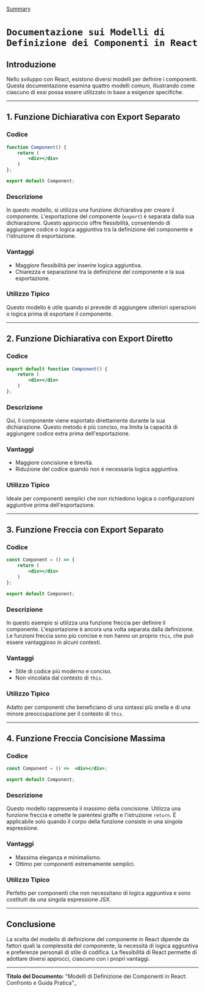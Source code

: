 [Summary](../Summary.md)

# `Documentazione sui Modelli di Definizione dei Componenti in React`

## Introduzione
Nello sviluppo con React, esistono diversi modelli per definire i componenti. Questa documentazione esamina quattro modelli comuni, illustrando come ciascuno di essi possa essere utilizzato in base a esigenze specifiche.

---

## 1. Funzione Dichiarativa con Export Separato

### Codice
```jsx
function Component() {
    return (
        <div></div>
    )
};

export default Component;
```

### Descrizione
In questo modello, si utilizza una funzione dichiarativa per creare il componente. L'esportazione del componente (`export`) è separata dalla sua dichiarazione. Questo approccio offre flessibilità, consentendo di aggiungere codice o logica aggiuntiva tra la definizione del componente e l'istruzione di esportazione.

### Vantaggi
- Maggiore flessibilità per inserire logica aggiuntiva.
- Chiarezza e separazione tra la definizione del componente e la sua esportazione.

### Utilizzo Tipico
Questo modello è utile quando si prevede di aggiungere ulteriori operazioni o logica prima di esportare il componente.

---

## 2. Funzione Dichiarativa con Export Diretto

### Codice
```jsx
export default function Component() {
    return (
        <div></div>
    )
};
```

### Descrizione
Qui, il componente viene esportato direttamente durante la sua dichiarazione. Questo metodo è più conciso, ma limita la capacità di aggiungere codice extra prima dell'esportazione.

### Vantaggi
- Maggiore concisione e brevità.
- Riduzione del codice quando non è necessaria logica aggiuntiva.

### Utilizzo Tipico
Ideale per componenti semplici che non richiedono logica o configurazioni aggiuntive prima dell'esportazione.

---

## 3. Funzione Freccia con Export Separato

### Codice
```jsx
const Component = () => {
    return (
        <div></div>
    )
};

export default Component;
```

### Descrizione
In questo esempio si utilizza una funzione freccia per definire il componente. L'esportazione è ancora una volta separata dalla definizione. Le funzioni freccia sono più concise e non hanno un proprio `this`, che può essere vantaggioso in alcuni contesti.

### Vantaggi
- Stile di codice più moderno e conciso.
- Non vincolata dal contesto di `this`.

### Utilizzo Tipico
Adatto per componenti che beneficiano di una sintassi più snella e di una minore preoccupazione per il contesto di `this`.

---

## 4. Funzione Freccia Concisione Massima

### Codice
```jsx
const Component = () =>  <div></div>;

export default Component;
```

### Descrizione
Questo modello rappresenta il massimo della concisione. Utilizza una funzione freccia e omette le parentesi graffe e l'istruzione `return`. È applicabile solo quando il corpo della funzione consiste in una singola espressione.

### Vantaggi
- Massima eleganza e minimalismo.
- Ottimo per componenti estremamente semplici.

### Utilizzo Tipico
Perfetto per componenti che non necessitano di logica aggiuntiva e sono costituiti da una singola espressione JSX.

---

## Conclusione
La scelta del modello di definizione del componente in React dipende da fattori quali la complessità del componente, la necessità di logica aggiuntiva e preferenze personali di stile di codifica. La flessibilità di React permette di adottare diversi approcci, ciascuno con i propri vantaggi.

---

**Titolo del Documento:** "Modelli di Definizione dei Componenti in React: Confronto e Guida Pratica"_